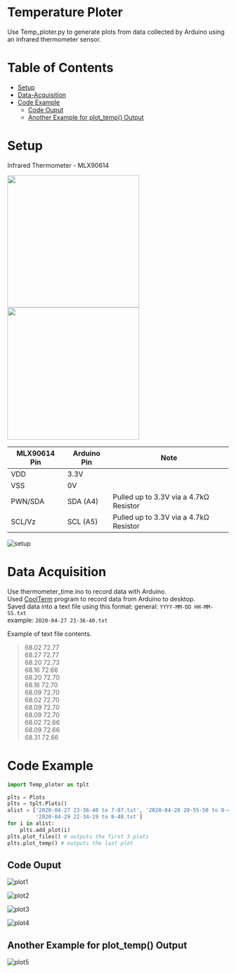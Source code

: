 # Temperature Ploter
Use Temp_ploter.py to generate plots from data collected by Arduino using an infrared thermometer sensor.

# Table of Contents
* [Setup](#Setup)
* [Data-Acquisition](#Data-Acquisition)
* [Code Example](#Code-Example)
    * [Code Ouput](##Code-Ouput)
    * [Another Example for plot_temp() Output](##Another-Example-for-plot_temp()-Output)

# Setup
Infrared Thermometer - MLX90614

<img src="https://cdn.sparkfun.com/r/500-500/assets/parts/3/3/5/1/09570-01.jpg" height="300" width="300">
<img src="https://cdn.sparkfun.com/assets/learn_tutorials/4/5/0/mlx90614-pinout.png" height="300" width="300">

MLX90614 Pin | Arduino Pin | Note
--- | --- | ---
VDD | 3.3V
VSS | 0V
PWN/SDA | SDA (A4) | Pulled up to 3.3V via a 4.7kΩ Resistor
SCL/Vz | SCL (A5) | Pulled up to 3.3V via a 4.7kΩ Resistor

![setup](https://cdn.sparkfun.com/r/600-600/assets/learn_tutorials/4/5/0/breadboard-mlx90614.jpg)

# Data Acquisition
Use thermometer_time.ino to record data with Arduino.\
Used [CoolTerm](https://freeware.the-meiers.org/) program to record data from Arduino to desktop.\
Saved data into a text file using this format:
general: `YYYY-MM-DD HH-MM-SS.txt`\
example: `2020-04-27 23-36-40.txt`

Example of text file contents.
>68.02 72.77\
68.27 72.77\
68.20 72.73\
68.16 72.66\
68.20 72.70\
68.16 72.70\
68.09 72.70\
68.02 72.70\
68.09 72.70\
68.09 72.70\
68.02 72.66\
68.09 72.66\
68.31 72.66

# Code Example
```python
import Temp_ploter as tplt 

plts = Plots
plts = tplt.Plots()
alist = ['2020-04-27 23-36-40 to 7-07.txt', '2020-04-28 20-55-50 to 8-41.txt',
         '2020-04-29 22-34-19 to 8-48.txt']
for i in alist:
    plts.add_plot(i)
plts.plot_files() # outputs the first 3 plots
plts.plot_temp() # outputs the last plot
```
## Code Ouput
![plot1](https://i.imgur.com/ABWZ3gA.png)

![plot2](https://i.imgur.com/VvEMhLW.png)

![plot3](https://i.imgur.com/XXWIoYc.png)

![plot4](https://i.imgur.com/cNX21Qq.png)

## Another Example for plot_temp() Output
![plot5](https://i.imgur.com/SoVwotK.png)
